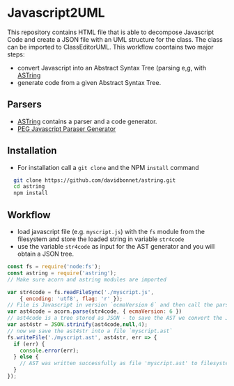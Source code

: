 # Javascript2UML
This repository contains HTML file that is able to decompose Javascript Code and create a JSON file with an UML structure for the class. The class can be imported to ClassEditorUML. This workflow coontains two major steps:
* convert Javascript into an Abstract Syntax Tree (parsing e,g, with [ASTring](https://github.com/davidbonnet/astring)
* generate code from a given Abstract Syntax Tree.

## Parsers 
* [ASTring](https://github.com/davidbonnet/astring) contains a parser and a code generator.
* [PEG Javascript Paraser Generator](https://github.com/pegjs/pegjs)

## Installation 
* For installation call a `git clone` and the NPM `install` command
```bash
  git clone https://github.com/davidbonnet/astring.git
  cd astring
  npm install
```

## Workflow 
* load javascript file (e.g. `myscript.js`) with the `fs` module from the filesystem and store the loaded string in variable `str4code`
* use the variable `str4code` as input for the AST generator and you will obtain a JSON tree.
```javascript
const fs = require('node:fs');
const astring = require('astring');
// Make sure acorn and astring modules are imported

var str4code = fs.readFileSync('./myscript.js',
    { encoding: 'utf8', flag: 'r' });
// File is Javascript in version `ecmaVersion 6` and then call the parser to generate the AST
var ast4code = acorn.parse(str4code, { ecmaVersion: 6 })
// ast4code is a tree stored as JSON - to save the AST we convert the JSON into string
var ast4str = JSON.strinify(ast4code,null,4);
// now we save the ast4str into a file `myscript.ast`
fs.writeFile('./myscript.ast', ast4str, err => {
  if (err) {
    console.error(err);
  } else {
    // AST was written successfully as file 'myscript.ast' to filesystem
  }
});
```
 
